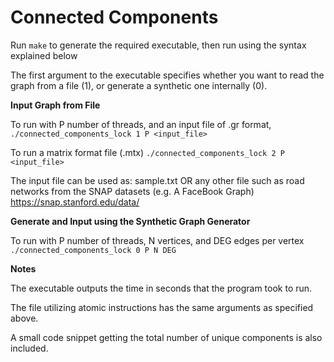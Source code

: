 Connected Components
=======================

Run ```make``` to generate the required executable, then run using the syntax explained below

The first argument to the executable specifies whether you want to read the graph from a file (1), or generate a synthetic one internally (0).

**Input Graph from File**

To run with P number of threads, and an input file of .gr format,
   ```./connected_components_lock 1 P <input_file>```

To run a matrix format file (.mtx)
    ```./connected_components_lock 2 P <input_file>```

  The input file can be used as:
  sample.txt
  OR any other file such as road networks from the SNAP datasets (e.g. A FaceBook Graph)  https://snap.stanford.edu/data/

**Generate and Input using the Synthetic Graph Generator**

To run with P number of threads, N vertices, and DEG edges per vertex
   ```./connected_components_lock 0 P N DEG```

**Notes**

The executable outputs the time in seconds that the program took to run.

The file utilizing atomic instructions has the same arguments as specified above.

A small code snippet getting the total number of unique components is also included.
